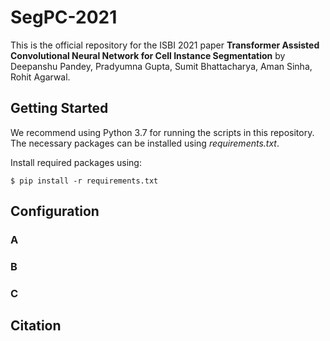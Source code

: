 # SegPC-2021

This is the official repository for the ISBI 2021 paper __Transformer Assisted Convolutional Neural Network for Cell Instance Segmentation__ by Deepanshu Pandey, Pradyumna Gupta, Sumit Bhattacharya, Aman Sinha, Rohit Agarwal.

## Getting Started
We recommend using Python 3.7 for running the scripts in this repository. The necessary packages can be installed using _requirements.txt_.

Install required packages using:

``` $ pip install -r requirements.txt ```


## Configuration

### A

### B

### C


## Citation
 
 
